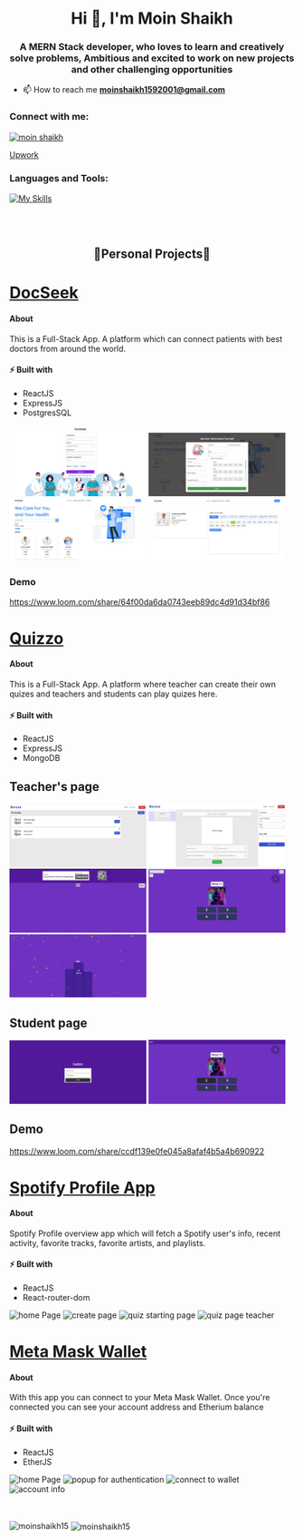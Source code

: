 <h1 align="center">Hi 👋, I'm Moin Shaikh</h1>
<h3 align="center">A MERN Stack developer, who loves to learn and creatively solve problems, Ambitious and excited to work on new projects and other challenging opportunities</h3>
<!-- <img align="right" alt="Coding" width="400" src="" /> -->


- 📫 How to reach me **moinshaikh1592001@gmail.com**

<h3 align="left">Connect with me:</h3>
<p align="left">
<a href="https://www.linkedin.com/in/moin-shaikh-56970b235/" target="blank"><img align="center" src="https://raw.githubusercontent.com/rahuldkjain/github-profile-readme-generator/master/src/images/icons/Social/linked-in-alt.svg" alt="moin shaikh" height="30" width="40" /></a>
</p>

<p><a href="https://www.upwork.com/freelancers/~01726571141e12b1a6" target="blank">Upwork</a></p>


<h3 align="left">Languages and Tools:</h3>

[![My Skills](https://skills.thijs.gg/icons?i=js,html,css,react,redux,nodejs,firebase,mongodb,expressjs,postgres,netlify,vscode,materialui,nextjs,postman,webflow)](https://skills.thijs.gg)


<br/>
<br/>

## <p align=center >🌟Personal Projects🌟</p>

# <a href="https://dockseek-frontend-dqis.vercel.app/">DocSeek</a>

#### About
This is a Full-Stack App.
A platform which can connect patients with best doctors from around the world.

#### ⚡️ Built with
- ReactJS
- ExpressJS
- PostgresSQL

<div style="dispaly: flex: justify-content: center">
 <img src = "https://github.com/Moinshaikh15/dockseek-frontend/blob/master/public/screenshots/docseeksignup.png" alt = "signup Page" width="48%" /> 
 <img src = "https://github.com/Moinshaikh15/dockseek-frontend/blob/master/public/screenshots/dockseekonboarding.png" alt="doctor's onboarding" width="48%"/>
 <img src = "https://github.com/Moinshaikh15/dockseek-frontend/blob/master/public/screenshots/docseekprofile.png" alt = "home page" width="48%"/> 
 <img src = "https://github.com/Moinshaikh15/dockseek-frontend/blob/master/public/screenshots/docseekappoinmentbook.png" alt = "appointment" width="48%"/> 
</div>

### Demo 
https://www.loom.com/share/64f00da6da0743eeb89dc4d91d34bf86




# <a href="https://kahoot-frontend.vercel.app/">Quizzo</a>

#### About
This is a Full-Stack App.
A platform where teacher can create their own quizes and teachers and students can play quizes here.

#### ⚡️ Built with
- ReactJS
- ExpressJS
- MongoDB

## Teacher's page
<div style="dispaly: flex: justify-content: center">
 <img src = "https://github.com/Moinshaikh15/kahoot-frontend/blob/master/public/screenshots/homepage.png" alt = "home Page" width="48%" /> 
 <img src = "https://github.com/Moinshaikh15/kahoot-frontend/blob/master/public/screenshots/createpage.png" alt="create page" width="48%"/>
 <img src = "https://github.com/Moinshaikh15/kahoot-frontend/blob/master/public/screenshots/gamestartingpage.png" alt = "quiz starting page" width="48%"/> 
 <img src = "https://github.com/Moinshaikh15/kahoot-frontend/blob/master/public/screenshots/quizpageteacher.png" alt = "quiz page teacher" width="48%"/> 
 <img src = "https://github.com/Moinshaikh15/kahoot-frontend/blob/master/public/screenshots/podium.png" alt = "poduim" width="48%"/>
</div>

## Student page
 <div style="dispaly: flex: justify-content: center">
  <img src = "https://github.com/Moinshaikh15/kahoot-frontend/blob/master/public/screenshots/pinenter.png" alt = "quiq page student" width="48%"/>  
  <img src = "https://github.com/Moinshaikh15/kahoot-frontend/blob/master/public/screenshots/quizpagestudent.png" alt = "quiq page student" width="48%"/> 
 </div>

## Demo 
https://www.loom.com/share/ccdf139e0fe045a8afaf4b5a4b690922




# <a href="https://spotify-profile-mf.vercel.app/">Spotify Profile App</a>

#### About
Spotify Profile overview app which will fetch a Spotify user's info, recent activity, favorite tracks, favorite artists, and playlists.

#### ⚡️ Built with
- ReactJS
- React-router-dom
<div style="dispaly: flex: justify-content: center">
 <img src = "https://github.com/Moinshaikh15/day-33-spotifyProfile/blob/master/public/login.png" alt = "home Page" width="48%" /> 
 <img src = "https://github.com/Moinshaikh15/day-33-spotifyProfile/blob/master/public/sc/profilepag.png" alt="create page" width="48%"/>
 <img src = "https://github.com/Moinshaikh15/day-33-spotifyProfile/blob/master/public/sc/artists.png" alt = "quiz starting page" width="48%"/> 
 <img src = "https://github.com/Moinshaikh15/day-33-spotifyProfile/blob/master/public/sc/playlist.png" alt = "quiz page teacher" width="48%"/> 

</div>

# <a href="https://kahoot-frontend.vercel.app">Meta Mask Wallet</a>

#### About
With this app you can connect to your Meta Mask Wallet. Once you're connected you can see your account address and Etherium balance

#### ⚡️ Built with
- ReactJS
- EtherJS

<div style="dispaly: flex: justify-content: center">
 <img src = "https://github.com/Moinshaikh15/metamask/blob/master/public/images/home%20page.png" alt = "home Page" width="48%" /> 
 <img src = "https://github.com/Moinshaikh15/metamask/blob/master/public/images/popup.png" alt="popup for authentication" width="48%"/>
 <img src = "https://github.com/Moinshaikh15/metamask/blob/master/public/images/allow%20and%20connect.png" alt = "connect to wallet" width="48%"/> 
 <img src = "https://github.com/Moinshaikh15/metamask/blob/master/public/images/account%20info.png" alt = "account info" width="48%"/> 
</div>

<br/>
<br/>

 <div style="dispaly: flex: justify-content: center">
<p><img align="left" src="https://github-readme-stats.vercel.app/api/top-langs?username=moinshaikh15&show_icons=true&locale=en&layout=compact" alt="moinshaikh15" /></p>

<p>&nbsp;<img align="center" src="https://github-readme-stats.vercel.app/api?username=moinshaikh15&show_icons=true&locale=en" alt="moinshaikh15" /></p>
</div>
